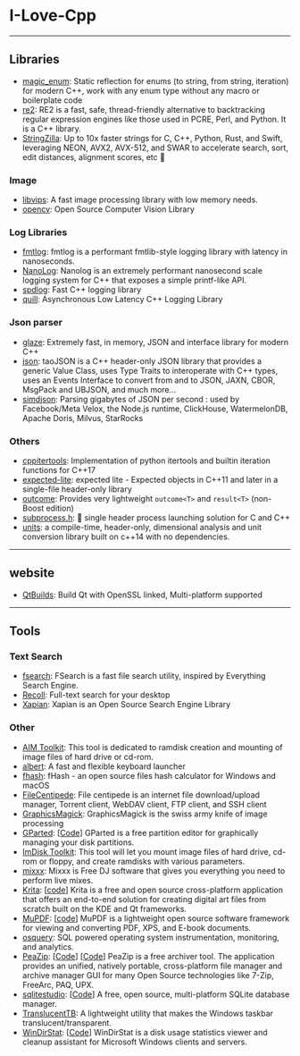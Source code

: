 # I-Love-Cpp

----

## Libraries

* [magic_enum](https://github.com/Neargye/magic_enum): Static reflection for enums (to string, from string, iteration) for modern C++, work with any enum type without any macro or boilerplate code
* [re2](https://github.com/google/re2): RE2 is a fast, safe, thread-friendly alternative to backtracking regular expression engines like those used in PCRE, Perl, and Python. It is a C++ library.
* [StringZilla](https://github.com/ashvardanian/StringZilla): Up to 10x faster strings for C, C++, Python, Rust, and Swift, leveraging NEON, AVX2, AVX-512, and SWAR to accelerate search, sort, edit distances, alignment scores, etc 🦖

### Image

* [libvips](https://github.com/libvips/libvips): A fast image processing library with low memory needs.
* [opencv](https://github.com/opencv/opencv): Open Source Computer Vision Library

### Log Libraries

* [fmtlog](https://github.com/MengRao/fmtlog): fmtlog is a performant fmtlib-style logging library with latency in nanoseconds.
* [NanoLog](https://github.com/PlatformLab/NanoLog): Nanolog is an extremely performant nanosecond scale logging system for C++ that exposes a simple printf-like API.
* [spdlog](https://github.com/gabime/spdlog): Fast C++ logging library
* [quill](https://github.com/odygrd/quill): Asynchronous Low Latency C++ Logging Library

### Json parser

* [glaze](https://github.com/stephenberry/glaze): Extremely fast, in memory, JSON and interface library for modern C++
* [json](https://github.com/taocpp/json): taoJSON is a C++ header-only JSON library that provides a generic Value Class, uses Type Traits to interoperate with C++ types, uses an Events Interface to convert from and to JSON, JAXN, CBOR, MsgPack and UBJSON, and much more...
* [simdjson](https://github.com/simdjson/simdjson): Parsing gigabytes of JSON per second : used by Facebook/Meta Velox, the Node.js runtime, ClickHouse, WatermelonDB, Apache Doris, Milvus, StarRocks

### Others

* [cppitertools](https://github.com/ryanhaining/cppitertools): Implementation of python itertools and builtin iteration functions for C++17
* [expected-lite](https://github.com/martinmoene/expected-lite): expected lite - Expected objects in C++11 and later in a single-file header-only library
* [outcome](https://github.com/ned14/outcome): Provides very lightweight `outcome<T>` and `result<T>` (non-Boost edition)
* [subprocess.h](https://github.com/sheredom/subprocess.h): 🐜 single header process launching solution for C and C++
* [units](https://github.com/nholthaus/units): a compile-time, header-only, dimensional analysis and unit conversion library built on c++14 with no dependencies.

----

## website

* [QtBuilds](https://sourceforge.net/projects/fsu0413-qtbuilds/): Build Qt with OpenSSL linked, Multi-platform supported

----

## Tools

### Text Search

* [fsearch](https://cboxdoerfer.github.io/fsearch/): FSearch is a fast file search utility, inspired by Everything Search Engine.
* [Recoll](https://www.recoll.org/index.html): Full-text search for your desktop
* [Xapian](https://xapian.org/): Xapian is an Open Source Search Engine Library

### Other

* [AIM Toolkit](https://sourceforge.net/projects/aim-toolkit/): This tool is dedicated to ramdisk creation and mounting of image files of hard drive or cd-rom.
* [albert](https://github.com/albertlauncher/albert): A fast and flexible keyboard launcher
* [fhash](https://github.com/sunjw/fhash): fHash - an open source files hash calculator for Windows and macOS
* [FileCentipede](https://sourceforge.net/projects/filecentipede/): File centipede is an internet file download/upload manager, Torrent client, WebDAV client, FTP client, and SSH client
* [GraphicsMagick](http://www.graphicsmagick.org/): GraphicsMagick is the swiss army knife of image processing
* [GParted](https://gparted.org/development.php): [[Code](https://gitlab.gnome.org/GNOME/gparted)] GParted is a free partition editor for graphically managing your disk partitions.
* [ImDisk Toolkit](https://sourceforge.net/projects/imdisk-toolkit/): This tool will let you mount image files of hard drive, cd-rom or floppy, and create ramdisks with various parameters.
* [mixxx](https://github.com/mixxxdj/mixxx): Mixxx is Free DJ software that gives you everything you need to perform live mixes.
* [Krita](https://krita.org/): [[code](https://invent.kde.org/graphics/krita)] Krita is a free and open source cross-platform application that offers an end-to-end solution for creating digital art files from scratch built on the KDE and Qt frameworks.
* [MuPDF](https://mupdf.com/): [[code](https://github.com/ArtifexSoftware/mupdf)] MuPDF is a lightweight open source software framework for viewing and converting
PDF, XPS, and E-book documents.
* [osquery](https://github.com/osquery/osquery): SQL powered operating system instrumentation, monitoring, and analytics.
* [PeaZip](https://peazip.github.io/): [[Code](https://peazip.github.io/peazip-sources.html)] [[Code](https://github.com/peazip/PeaZip)] PeaZip is a free archiver tool. The application provides an unified, natively portable, cross-platform file manager and archive manager GUI for many Open Source technologies like 7-Zip, FreeArc, PAQ, UPX.
* [sqlitestudio](https://sqlitestudio.pl/): [[Code](https://github.com/pawelsalawa/sqlitestudio)] A free, open source, multi-platform SQLite database manager.
* [TranslucentTB](https://github.com/TranslucentTB/TranslucentTB): A lightweight utility that makes the Windows taskbar translucent/transparent.
* [WinDirStat](https://windirstat.net/): [[Code](https://github.com/windirstat/windirstat)] WinDirStat is a disk usage statistics viewer and cleanup assistant for Microsoft Windows clients and servers.
